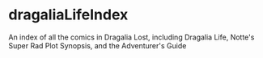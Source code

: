 # dragaliaLifeIndex
An index of all the comics in Dragalia Lost, including Dragalia Life, Notte's Super Rad Plot Synopsis, and the Adventurer's Guide
